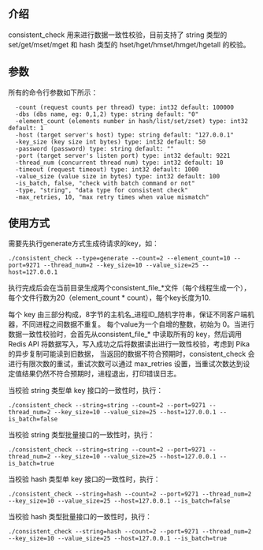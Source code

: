 ## 介绍
consistent_check 用来进行数据一致性校验，目前支持了 string 类型的 set/get/mset/mget 和 hash 类型的 hset/hget/hmset/hmget/hgetall 的校验。

## 参数
所有的命令行参数如下所示：
```
  -count (request counts per thread) type: int32 default: 100000
  -dbs (dbs name, eg: 0,1,2) type: string default: "0"
  -element_count (elements number in hash/list/set/zset) type: int32 default: 1
  -host (target server's host) type: string default: "127.0.0.1"
  -key_size (key size int bytes) type: int32 default: 50
  -password (password) type: string default: ""
  -port (target server's listen port) type: int32 default: 9221
  -thread_num (concurrent thread num) type: int32 default: 10
  -timeout (request timeout) type: int32 default: 1000
  -value_size (value size in bytes) type: int32 default: 100
  -is_batch, false, "check with batch command or not"
  -type, "string", "data type for consistent check"
  -max_retries, 10, "max retry times when value mismatch"
```

## 使用方式
需要先执行generate方式生成待请求的key，如：
```
./consistent_check --type=generate --count=2 --element_count=10 --port=9271 --thread_num=2 --key_size=10 --value_size=25 --host=127.0.0.1
```
执行完成后会在当前目录生成两个consistent_file_*文件（每个线程生成一个），每个文件行数为20（element_count * count），每个key长度为10.

每个 key 由三部分构成，8字节的主机名_进程ID_随机字符串，保证不同客户端机器，不同进程之间数据不重复。 每个value为一个自增的整数，初始为 0。当进行数据一致性校验时，会首先从consistent_file_* 中读取所有的 key，然后调用 Redis API 将数据写入，写入成功之后将数据读出进行一致性校验，考虑到 Pika 的异步复制可能读到旧数据， 当返回的数据不符合预期时，consistent_check 会进行有限次数的重试，重试次数可以通过 max_retries 设置，当重试次数达到设定值结果仍然不符合预期时，进程退出，打印错误日志。

当校验 string 类型单 key 接口的一致性时，执行：
```
./consistent_check --string=string --count=2 --port=9271 --thread_num=2 --key_size=10 --value_size=25 --host=127.0.0.1 --is_batch=false
```

当校验 string 类型批量接口的一致性时，执行：
```
./consistent_check --string=string --count=2 --port=9271 --thread_num=2 --key_size=10 --value_size=25 --host=127.0.0.1 --is_batch=true
```

当校验 hash 类型单 key 接口的一致性时，执行：
```
./consistent_check --string=hash --count=2 --port=9271 --thread_num=2 --key_size=10 --value_size=25 --host=127.0.0.1 --is_batch=false
```

当校验 hash 类型批量接口的一致性时，执行：
```
./consistent_check --string=hash --count=2 --port=9271 --thread_num=2 --key_size=10 --value_size=25 --host=127.0.0.1 --is_batch=true
```